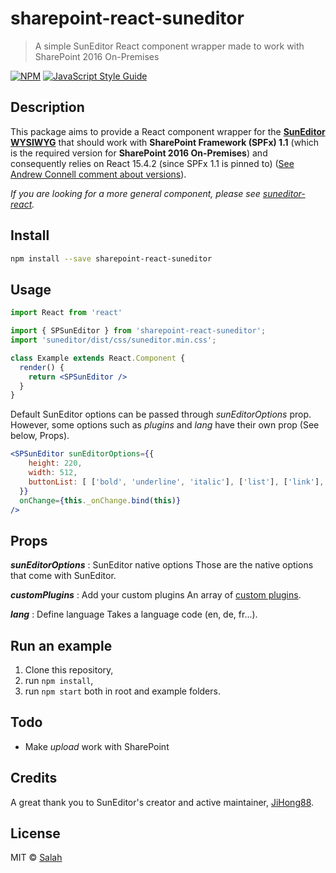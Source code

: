# sharepoint-react-suneditor

> A simple SunEditor React component wrapper made to work with SharePoint 2016 On-Premises



[![NPM](https://img.shields.io/npm/v/sharepoint-react-suneditor.svg)](https://www.npmjs.com/package/sharepoint-react-suneditor) [![JavaScript Style Guide](https://img.shields.io/badge/code_style-standard-brightgreen.svg)](https://standardjs.com)

## Description
This package aims to provide a React component wrapper for the [**SunEditor WYSIWYG**](https://www.npmjs.com/package/suneditor) that should work with **SharePoint Framework (SPFx) 1.1** (which is the required version for **SharePoint 2016 On-Premises**) and consequently relies on React 15.4.2 (since SPFx 1.1 is pinned to) ([See Andrew Connell comment about versions](https://github.com/SharePoint/sp-dev-docs/issues/3749)).

*If you are looking for a more general component, please see [suneditor-react](https://www.npmjs.com/package/suneditor-react).*

## Install

```bash
npm install --save sharepoint-react-suneditor
```

## Usage

```jsx
import React from 'react'

import { SPSunEditor } from 'sharepoint-react-suneditor';
import 'suneditor/dist/css/suneditor.min.css';

class Example extends React.Component {
  render() {
    return <SPSunEditor />
  }
}
```

Default SunEditor options can be passed through *sunEditorOptions* prop. However, some options such as *plugins* and *lang* have their own prop (See below, Props).

```jsx
<SPSunEditor sunEditorOptions={{
    height: 220, 
    width: 512, 
    buttonList: [ ['bold', 'underline', 'italic'], ['list'], ['link'], ['image'] ], 
  }} 
  onChange={this._onChange.bind(this)} 
/>
```

## Props
**_sunEditorOptions_** : SunEditor native options
Those are the native options that come with SunEditor.

**_customPlugins_** : Add your custom plugins
An array of [custom plugins](http://suneditor.com/sample/html/customPlugins.html).

**_lang_** : Define language
Takes a language code (en, de, fr...).

## Run an example
1. Clone this repository, 
2. run `npm install`, 
3. run `npm start` both in root and example folders.


## Todo
- Make *upload* work with SharePoint

## Credits
A great thank you to SunEditor's creator and active maintainer, [JiHong88](https://www.github.com/JiHong88).

## License

MIT © [Salah](https://github.com/Salah)
